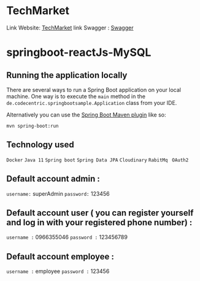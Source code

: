 # TechMarket
Link Website:      [TechMarket](https://project-tech-market.vercel.app/)
link Swagger :     [Swagger](http://tech-market.space/swagger-ui.html)

# springboot-reactJs-MySQL
## Running the application locally

There are several ways to run a Spring Boot application on your local machine. One way is to execute the `main` method in the `de.codecentric.springbootsample.Application` class from your IDE.

Alternatively you can use the [Spring Boot Maven plugin](https://docs.spring.io/spring-boot/docs/current/reference/html/build-tool-plugins-maven-plugin.html) like so:

```shell
mvn spring-boot:run
```

## Technology used
`Docker`
`Java 11`
`Spring boot`
`Spring Data JPA`
`Cloudinary`
`RabitMq `
`OAuth2 `

## Default account admin :
`username:`  superAdmin
`password:` 123456
## Default account user ( you can register yourself and log in with your registered phone number)  :
`username :` 0966355046
`password :` 123456789
## Default account employee :
`username :` employee
`password :` 123456
